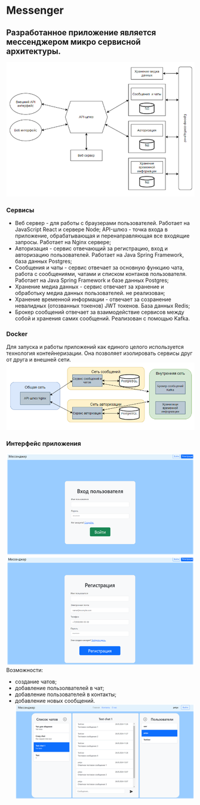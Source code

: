 #  Messenger
## Разработанное приложение является мессенджером микро сервисной архитектуры.
![Архитектура.png](assets/Архитектура.png)
### Сервисы
- Веб сервер - для работы с браузерами пользователей. Работает на JavaScript React и сервере Node;
 API-шлюз - точка входа в приложение, обрабатывающая и перенаправляющая все входящие запросы. Работает на Nginx сервере;
- Авторизация - сервис отвечающий за регистрацию, вход и авторизацию пользователей. Работает на Java Spring Framework, база данных Postgres;
- Сообщения и чаты - сервис отвечает за основную функцию чата, работа с сообщениями, чатами и списком контаков пользователя. Работает на Java Spring Framework и базе данных Postgres;
- Хранение медиа данных - сервис отвечает за хранение и обработьку медиа данных пользователей. не реализован;
- Хранение временной информации - отвечает за созранение невалидных (отозванных токенов) JWT токенов. База данных Redis;
- Брокер сообщений отвечает за взаимодействие сервисов между собой и хранения самих сообщений. Реализован с помощью Kafka.
### Docker
Для запуска и работы приложений как единого целого используется технология контейнеризации. Она позволяет изолировать сервисы друг от друга и внешней сети.
![Docker_Nets.png](assets/Docker_Nets.png)
### Интерфейс приложения
![LogIn.png](assets/LogIn.png)
![Registr.png](assets/Registr.png)
Возможности:
- создание чатов;
- добавление пользолвателей в чат;
- добавление пользователей в контакты;
- добавление новых сообщений.
![MainPage.png](assets/MainPage.png)